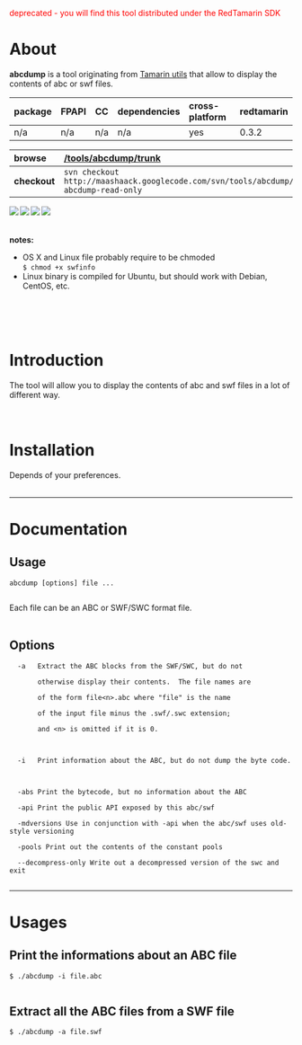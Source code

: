 <font color='red'>deprecated - you will find this tool distributed under the RedTamarin SDK</font>

# About #

**abcdump** is a tool originating from [Tamarin utils](http://hg.mozilla.org/tamarin-redux/file/2d410bbd0312/utils/abcdump.as) that allow to display the contents of abc or swf files.

| **package** | **FPAPI** | **CC** | **dependencies** | **cross-platform** | **redtamarin** |
|:------------|:----------|:-------|:-----------------|:-------------------|:---------------|
| n/a | n/a| n/a | n/a | yes | 0.3.2 |

| **browse** | [/tools/abcdump/trunk](http://code.google.com/p/maashaack/source/browse/#svn%2Ftools%2Fabcdump%2Ftrunk) |
|:-----------|:--------------------------------------------------------------------------------------------------------|
| **checkout** | `svn checkout http://maashaack.googlecode.com/svn/tools/abcdump/trunk abcdump-read-only` |

<a href='http://maashaack.googlecode.com/svn/libs/trunk/exe/win/abcdump.exe'><img src='http://maashaack.googlecode.com/svn/gfx/win.png' align='left' /></a>
<a href='http://maashaack.googlecode.com/svn/libs/trunk/exe/osx/abcdump'><img src='http://maashaack.googlecode.com/svn/gfx/osx.png' align='left' /></a>
<a href='http://maashaack.googlecode.com/svn/libs/trunk/exe/osx105/abcdump'><img src='http://maashaack.googlecode.com/svn/gfx/osx105.png' align='left' /></a>
<a href='http://maashaack.googlecode.com/svn/libs/trunk/exe/nix/abcdump'><img src='http://maashaack.googlecode.com/svn/gfx/nix.png' align='left' /></a>

<br>
<br>
<br>
<b>notes:</b><br>
<ul><li>OS X and Linux file probably require to be chmoded<br><code>$ chmod +x swfinfo</code>
</li><li>Linux binary is compiled for Ubuntu, but should work with Debian, CentOS, etc.<br>
<br>
<br>
<br>
<br></li></ul>

<h1>Introduction</h1>

The tool will allow you to display the contents of abc and swf files in a lot of different way.<br>
<br>
<br>
<h1>Installation</h1>

Depends of your preferences.<br>
<br>
<hr />
<h1>Documentation</h1>

<h2>Usage</h2>
<pre><code>abcdump [options] file ...<br>
</code></pre>
Each file can be an ABC or SWF/SWC format file.<br>
<br>
<h2>Options</h2>
<pre><code>  -a   Extract the ABC blocks from the SWF/SWC, but do not<br>
       otherwise display their contents.  The file names are<br>
       of the form file&lt;n&gt;.abc where "file" is the name<br>
       of the input file minus the .swf/.swc extension;<br>
       and &lt;n&gt; is omitted if it is 0.<br>
<br>
  -i   Print information about the ABC, but do not dump the byte code.<br>
<br>
  -abs Print the bytecode, but no information about the ABC<br>
  -api Print the public API exposed by this abc/swf<br>
  -mdversions Use in conjunction with -api when the abc/swf uses old-style versioning<br>
  -pools Print out the contents of the constant pools<br>
  --decompress-only Write out a decompressed version of the swc and exit<br>
</code></pre>

<hr />

<h1>Usages</h1>

<h2>Print the informations about an ABC file</h2>
<pre><code>$ ./abcdump -i file.abc<br>
</code></pre>

<h2>Extract all the ABC files from a SWF file</h2>
<pre><code>$ ./abcdump -a file.swf<br>
</code></pre>